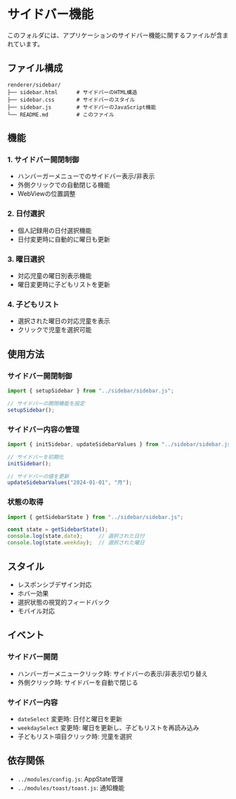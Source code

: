 # サイドバー機能

このフォルダには、アプリケーションのサイドバー機能に関するファイルが含まれています。

## ファイル構成

```
renderer/sidebar/
├── sidebar.html      # サイドバーのHTML構造
├── sidebar.css       # サイドバーのスタイル
├── sidebar.js        # サイドバーのJavaScript機能
└── README.md         # このファイル
```

## 機能

### 1. サイドバー開閉制御
- ハンバーガーメニューでのサイドバー表示/非表示
- 外側クリックでの自動閉じる機能
- WebViewの位置調整

### 2. 日付選択
- 個人記録用の日付選択機能
- 日付変更時に自動的に曜日も更新

### 3. 曜日選択
- 対応児童の曜日別表示機能
- 曜日変更時に子どもリストを更新

### 4. 子どもリスト
- 選択された曜日の対応児童を表示
- クリックで児童を選択可能

## 使用方法

### サイドバー開閉制御
```javascript
import { setupSidebar } from "../sidebar/sidebar.js";

// サイドバーの開閉機能を設定
setupSidebar();
```

### サイドバー内容の管理
```javascript
import { initSidebar, updateSidebarValues } from "../sidebar/sidebar.js";

// サイドバーを初期化
initSidebar();

// サイドバーの値を更新
updateSidebarValues("2024-01-01", "月");
```

### 状態の取得
```javascript
import { getSidebarState } from "../sidebar/sidebar.js";

const state = getSidebarState();
console.log(state.date);     // 選択された日付
console.log(state.weekday);  // 選択された曜日
```

## スタイル

- レスポンシブデザイン対応
- ホバー効果
- 選択状態の視覚的フィードバック
- モバイル対応

## イベント

### サイドバー開閉
- ハンバーガーメニュークリック時: サイドバーの表示/非表示切り替え
- 外側クリック時: サイドバーを自動で閉じる

### サイドバー内容
- `dateSelect` 変更時: 日付と曜日を更新
- `weekdaySelect` 変更時: 曜日を更新し、子どもリストを再読み込み
- 子どもリスト項目クリック時: 児童を選択

## 依存関係

- `../modules/config.js`: AppState管理
- `../modules/toast/toast.js`: 通知機能
